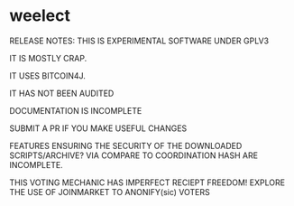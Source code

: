 # weelect

RELEASE NOTES:
THIS IS EXPERIMENTAL SOFTWARE UNDER GPLV3

IT IS MOSTLY CRAP.

IT USES BITCOIN4J. 

IT HAS NOT BEEN AUDITED

DOCUMENTATION IS INCOMPLETE

SUBMIT A PR IF YOU MAKE USEFUL CHANGES

FEATURES ENSURING THE SECURITY OF THE DOWNLOADED SCRIPTS/ARCHIVE? VIA COMPARE TO COORDINATION HASH ARE INCOMPLETE.

THIS VOTING MECHANIC HAS IMPERFECT RECIEPT FREEDOM! EXPLORE THE USE OF JOINMARKET TO ANONIFY(sic) VOTERS
